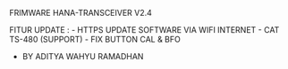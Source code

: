 FRIMWARE HANA-TRANSCEIVER V2.4

FITUR UPDATE :
               - HTTPS UPDATE SOFTWARE VIA WIFI INTERNET
               - CAT TS-480 (SUPPORT)
               - FIX BUTTON CAL & BFO

- BY ADITYA WAHYU RAMADHAN
